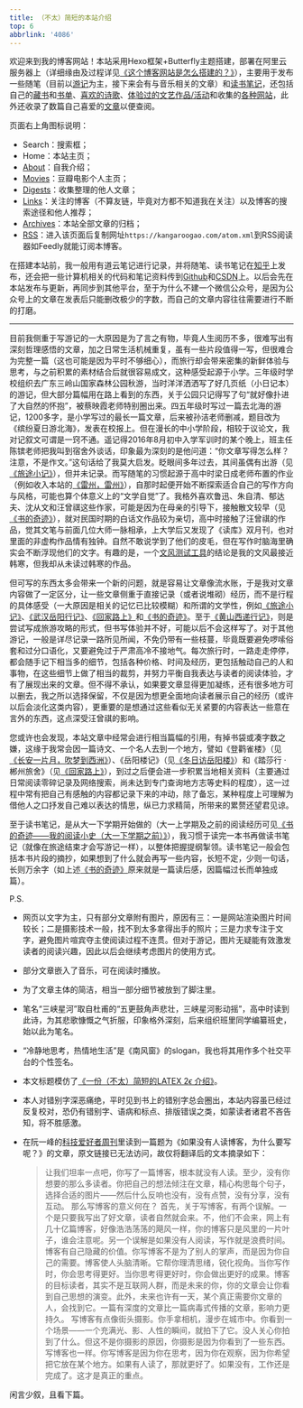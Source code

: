 ```yaml
---
title: （不太）简短的本站介绍
top: 6
abbrlink: '4086'
---
```


欢迎来到我的博客网站！本站采用Hexo框架+Butterfly主题搭建，部署在阿里云服务器上（详细缘由及过程详见[《这个博客网站是怎么搭建的？》](../18e4/)），主要用于发布一些随笔（目前以[游记](../../categories/%E6%B8%B8%E8%AE%B0/)为主，接下来会有与音乐相关的文章）和[读书笔记](../../categories/%E8%AF%BB%E4%B9%A6%E7%AC%94%E8%AE%B0/)，还包括自己的[藏书](../fcfb/)和[书单](../7f1c/)、[喜欢的诗歌](../fa36/)、[体验过的文艺作品/活动](../cbba/)和收集的[各种网站](../31d1/)，此外还收录了数篇自己喜爱的[文章](../../digests/)以便查阅。

页面右上角图标说明：
- Search：搜索框；
- Home：本站主页；
- [About](../../about/)：自我介绍；
- [Movies](../../movies/)：豆瓣电影个人主页；
- [Digests](../../digests/)：收集整理的他人文章；
- [Links](../../links/)：关注的博客（不算友链，毕竟对方都不知道我在关注）以及博客的搜索途径和他人推荐；
- [Archives](../../archives/)：本站全部文章的归档；
- [RSS](../../atom.xml)：进入该页面后复制网址`https://kangaroogao.com/atom.xml`到RSS阅读器如Feedly就能订阅本博客。

在搭建本站前，我一般用有道云笔记进行记录，并将随笔、读书笔记在[知乎](https://www.zhihu.com/people/95-9-17-28-56)上发布，还会把一些计算机相关的代码和笔记资料传到[Github](https://github.com/gmh1627)和[CSDN](https://blog.csdn.net/weixin_73004416?spm=1011.2124.3001.5343)上。以后会先在本站发布与更新，再同步到其他平台，至于为什么不建一个微信公众号，是因为公众号上的文章在发表后只能删改极少的字数，而自己的文章内容往往需要进行不断的打磨。

---

目前我侧重于写游记的一大原因是为了言之有物，毕竟人生阅历不多，很难写出有深刻哲理感悟的文章，加之日常生活机械重复，虽有一些片段值得一写，但很难合为完整一篇（这也可能是因为平时不够细心），而旅行却会带来密集的新鲜体验与思考，与之前积累的素材结合后就很容易成文，这种感受起源于小学。三年级时学校组织去广东三岭山国家森林公园秋游，当时洋洋洒洒写了好几页纸（小日记本）的游记，但大部分篇幅用在路上看到的东西，关于公园只记得写了句“就好像扑进了大自然的怀抱”，被蔡映霞老师特别圈出来。四五年级时写过一篇去北海的游记，1200多字，是小学写过的最长一篇文章，后来被孙洁老师删减，题目改为《缤纷夏日游北海》，发表在校报上。但在漫长的中小学阶段，相较于议论文，我对记叙文可谓是一窍不通。遥记得2016年8月初中入学军训时的某个晚上，班主任陈镔老师把我叫到宿舍外谈话，印象最为深刻的是他问道：“你文章写得怎么样？注意，不是作文。”这句话给了我莫大启发。眨眼间多年过去，其间虽偶有出游（见[《旅途小记》](../9e84/)），但并未记录。而写随笔的习惯起源于高中时梁日成老师布置的作业（例如收入本站的[《雷州，雷州》](../4cde/)），自那时起便开始不断探索适合自己的写作方向与风格，可能也算个体意义上的“文学自觉”了。我格外喜欢鲁迅、朱自清、郁达夫、沈从文和汪曾祺这些作家，可能是因为在母亲的引导下，接触散文较早（见[《书的奇迹》](../d4b0/)），就对民国时期的白话文作品较为亲切，高中时接触了汪曾祺的作品，觉其文笔与前面几位大师一脉相承，上大学后又发现了《读库》双月刊，也对里面的非虚构作品情有独钟。自然不敢说学到了他们的皮毛，但在写作时脑海里确实会不断浮现他们的文字。有趣的是，一个[文风测试工具](https://testurtext.us/)的结论是我的文风最接近韩寒，但我却从未读过韩寒的作品。

但可写的东西太多会带来一个新的问题，就是容易让文章像流水账，于是我对文章内容做了一定区分，让一些文章侧重于直接记录（或者说堆砌）经历，而不是行程的具体感受（一大原因是相关的记忆已比较模糊）和所谓的文学性，例如[《旅途小记》](../9e84/)、[《武汉岳阳行记》](../6385/)、[《回家路上》](../bb58/)和[《书的奇迹》](../d4b0/)。至于[《黄山西递行记》](../e08f/)，则是尝试写成旅游攻略的形式，但书写体验并不好，可能以后不会这样写了。对于其他游记，一般是详尽记录一路所见所闻，不免仍带有一些枝蔓，毕竟既要避免啰嗦俗套和过分口语化，又要避免过于严肃高冷不接地气。每次旅行时，一路走走停停，都会随手记下相当多的细节，包括各种价格、时间及经历，更包括触动自己的人和事物，在这些细节上做了相当的裁剪，并努力平衡自我表达与读者的阅读体验，才有了展现出来的文章。但不得不承认，如果要文章显得更加凝练，还有很多地方可以删去，我之所以选择保留，不仅是因为想更全面地向读者展示自己的经历（或许以后会淡化这类内容），更重要的是想通过这些看似无关紧要的内容表达一些意在言外的东西，这点深受汪曾祺的影响。

您或许也会发现，本站文章中经常会进行相当篇幅的引用，有掉书袋或凑字数之嫌，这缘于我常会因一篇诗文、一个名人去到一个地方，譬如《登鹳雀楼》（见[《长安一片月，吹梦到西洲》](../439b/)）、《岳阳楼记》（见[《冬日访岳阳楼》](../1fb2/)）和《踏莎行 · 郴州旅舍》（见[《回家路上》](../bb58/)），到过之后便会进一步积累当地相关资料（主要通过日常阅读零碎记录及网络搜索，尚未达到专门查询地方志等史料的程度），这一过程中常有把自己有感触的内容都记录下来的冲动，除了备忘，某种程度上可理解为借他人之口抒发自己难以表达的情思，纵已力求精简，所带来的累赘还望君见谅。

至于读书笔记，是从大一下学期开始做的（大一上学期及之前的阅读经历可见[《书的奇迹——我的阅读小史（大一下学期之前）》](../d4b0/)），我习惯于读完一本书再做读书笔记（就像在旅途结束才会写游记一样），以整体把握提纲掣领。读书笔记一般会包括本书片段的摘抄，如果想到了什么就会再写一些内容，长短不定，少则一句话，长则万余字（如上述[《书的奇迹》](../d4b0/)原来就是一篇读后感，因篇幅过长而单独成篇）。

P.S. 
- 网页以文字为主，只有部分文章附有图片，原因有三：一是网站渲染图片时间较长；二是摄影技术一般，找不到太多拿得出手的照片；三是力求专注于文字，避免图片喧宾夺主使阅读过程不连贯。但对于游记，图片无疑能有效激发读者的阅读兴趣，因此以后会继续考虑图片的使用方式。

- 部分文章嵌入了音乐，可在阅读时播放。

- 为了文章主体的简洁，相当一部分细节被放到了脚注里。

- 笔名“三峡星河”取自杜甫的“五更鼓角声悲壮，三峡星河影动摇”，高中时读到此诗，为其悲歌慷慨之气折服，印象格外深刻，后来组织班里同学编纂班史，始以此为笔名。

- “冷静地思考，热情地生活”是《南风窗》的slogan，我也将其用作多个社交平台的个性签名。

- 本文标题模仿了[《一份（不太）简短的LATEX $2\epsilon$ 介绍》](https://texdoc.org/serve/lshort-zh-cn.pdf/0)。

- 本人对错别字深恶痛绝，平时见到书上的错别字总会圈出，本站内容虽已经过反复校对，恐仍有错别字、语病和标点、排版错误之类，如蒙读者诸君不吝告知，将不胜感激。

- 在阮一峰的[科技爱好者周刊](https://github.com/ruanyf/weekly/blob/master/docs/issue-339.md#%E6%96%87%E6%91%98)里读到一篇题为《如果没有人读博客，为什么要写呢？》的文章，原文链接已无法访问，故仅将翻译后的文本摘录如下：
   >让我们坦率一点吧，你写了一篇博客，根本就没有人读。至少，没有你想要的那么多读者。你把自己的想法倾注在文章，精心构思每个句子，选择合适的图片——然后什么反响也没有，没有点赞，没有分享，没有互动。
    那么写博客的意义何在？
    首先，关于写博客，有两个误解。一个是只要我写出了好文章，读者自然就会来。不，他们不会来，网上有几十亿篇博客，好像浩浩荡荡的飓风一样，你的博客只是风里的一片叶子，谁会注意呢。另一个误解是如果没有人阅读，写作就是浪费时间。
    博客有自己隐藏的价值。你写博客不是为了别人的掌声，而是因为你自己的需要。博客使人头脑清晰。它帮你理清思绪，锐化视角。当你写作时，你会思考得更好。当你思考得更好时，你会做出更好的成果。博客的目标读者，其实不是互联网人群，而是未来的你，你的文章会让你看到自己思想的演变。此外，未来也许有一天，某个真正需要你文章的人，会找到它。一篇有深度的文章比一篇病毒式传播的文章，影响力更持久。
    写博客有点像街头摄影。你手拿相机，漫步在城市中。你看到一个场景——一个充满光、影、人性的瞬间，就拍下了它。没人关心你拍到了什么。但这不是你摄影的原因，你摄影是因为你看到了一些东西。写博客也一样。你写博客是因为你在思考，因为你在观察，因为你希望把它放在某个地方。如果有人读了，那就更好了。如果没有，工作还是完成了。这才是真正的重点。

闲言少叙，且看下篇。